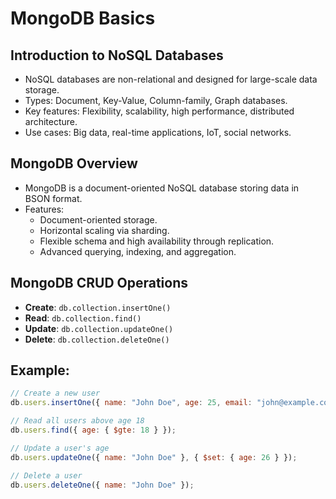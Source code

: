 # MongoDB Basics

## Introduction to NoSQL Databases
- NoSQL databases are non-relational and designed for large-scale data storage.
- Types: Document, Key-Value, Column-family, Graph databases.
- Key features: Flexibility, scalability, high performance, distributed architecture.
- Use cases: Big data, real-time applications, IoT, social networks.

## MongoDB Overview
- MongoDB is a document-oriented NoSQL database storing data in BSON format.
- Features:
  - Document-oriented storage.
  - Horizontal scaling via sharding.
  - Flexible schema and high availability through replication.
  - Advanced querying, indexing, and aggregation.

## MongoDB CRUD Operations
- **Create**: `db.collection.insertOne()`
- **Read**: `db.collection.find()`
- **Update**: `db.collection.updateOne()`
- **Delete**: `db.collection.deleteOne()`

## Example:
```js
// Create a new user
db.users.insertOne({ name: "John Doe", age: 25, email: "john@example.com" });

// Read all users above age 18
db.users.find({ age: { $gte: 18 } });

// Update a user's age
db.users.updateOne({ name: "John Doe" }, { $set: { age: 26 } });

// Delete a user
db.users.deleteOne({ name: "John Doe" });
